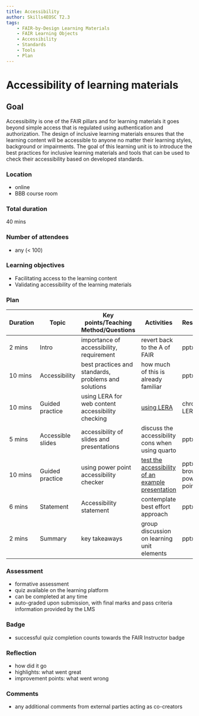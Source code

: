 ```yaml
---
title: Accessibility
author: Skills4EOSC T2.3
tags: 
    - FAIR-by-Design Learning Materials
    - FAIR Learning Objects
    - Accessibility
    - Standards
    - Tools
    - Plan
---
```


# Accessibility of learning materials

## Goal

Accessibility is one of the FAIR pillars and for learning materials it goes beyond simple access that is regulated using authentication and authorization. The design of inclusive learning materials ensures that the learning content will be accessible to anyone no matter their learning styles, background or impairments. The goal of this learning unit is to introduce the best practices for inclusive learning materials and tools that can be used to check their accessibility based on developed standards. 

### Location

- online
- BBB course room

### Total duration

40 mins

### Number of attendees

- any (< 100)

### Learning objectives

- Facilitating access to the learning content
- Validating accessibility of the learning materials

### Plan

| **Duration** | **Topic** | **Key points/Teaching Method/Questions** | **Activities** | **Resources** |
|---|---|---|---|---|
| 2 mins | Intro | importance of accessibility, requirement | revert back to the A of FAIR | pptx |
| 10 mins | Accessibility | best practices and standards, problems and solutions | how much of this is already familiar | pptx |
| 10 mins | Guided practice | using LERA for web content accessibility checking | [using LERA](./Activities/LERA.md) | chrome, LERA |
| 5 mins | Accessible slides | accessibility of slides and presentations | discuss the accessibility cons when using quarto | pptx |
| 10 mins | Guided practice | using power point accessibility checker | [test the accessibility of an example presentation](./Activities/PowerPointAccessibility.md) | pptx, browser, power point |
| 6 mins | Statement | Accessibility statement | contemplate best effort approach | pptx |
| 2 mins | Summary | key takeaways | group discussion on learning unit elements | pptx |

### Assessment

- formative assessment
- quiz available on the learning platform
- can be completed at any time
- auto-graded upon submission, with final marks and pass criteria information provided by the LMS

### Badge

- successful quiz completion counts towards the FAIR Instructor badge

### Reflection

- how did it go
- highlights: what went great
- improvement points: what went wrong

### Comments

- any additional comments from external parties acting as co-creators